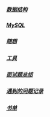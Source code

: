 ##### [数据结构](/data-structure/index "数据结构")
##### [MySQL](/mysql/README.md)
##### [随想](/blog "个人博客")

##### [工具](/tools/index)

<!-- ##### [算法](/algorithm/index) -->

##### [面试题总结](/interview "面试题总结")


<!-- ##### [读书笔记](/readbook/readme  "读书笔记") -->

<!-- ##### [源码阅读](/sourceread "源码阅读") -->

<!-- ##### [简历模板](/resume-template "简历模板") -->

##### [遇到的问题记录](/problem "遇到的问题记录")

##### [书单](/booklist/index "技术书单")

<!-- ##### [面试](/interview-others "Java面试") -->
